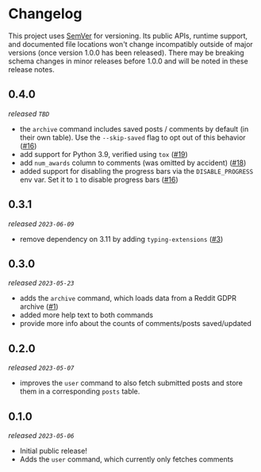 # Changelog

This project uses [SemVer](https://semver.org/) for versioning. Its public APIs, runtime support, and documented file locations won't change incompatibly outside of major versions (once version 1.0.0 has been released). There may be breaking schema changes in minor releases before 1.0.0 and will be noted in these release notes.

## 0.4.0

_released `TBD`_

- the `archive` command includes saved posts / comments by default (in their own table). Use the `--skip-saved` flag to opt out of this behavior ([#16](https://github.com/xavdid/reddit-user-to-sqlite/pull/16))
- add support for Python 3.9, verified using `tox` ([#19](https://github.com/xavdid/reddit-user-to-sqlite/pull/19))
- add `num_awards` column to comments (was omitted by accident) ([#18](https://github.com/xavdid/reddit-user-to-sqlite/pull/18))
- added support for disabling the progress bars via the `DISABLE_PROGRESS` env var. Set it to `1` to disable progress bars ([#16](https://github.com/xavdid/reddit-user-to-sqlite/pull/16))

## 0.3.1

_released `2023-06-09`_

- remove dependency on 3.11 by adding `typing-extensions` ([#3](https://github.com/xavdid/reddit-user-to-sqlite/pull/3))

## 0.3.0

_released `2023-05-23`_

- adds the `archive` command, which loads data from a Reddit GDPR archive ([#1](https://github.com/xavdid/reddit-user-to-sqlite/pull/1))
- added more help text to both commands
- provide more info about the counts of comments/posts saved/updated

## 0.2.0

_released `2023-05-07`_

- improves the `user` command to also fetch submitted posts and store them in a corresponding `posts` table.

## 0.1.0

_released `2023-05-06`_

- Initial public release!
- Adds the `user` command, which currently only fetches comments
